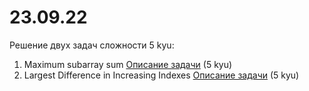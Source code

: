 # 23.09.22
Решение двух задач сложности 5 kyu:

1. Maximum subarray sum [Описание задачи](https://www.codewars.com/kata/54521e9ec8e60bc4de000d6c) (5 kyu)
2. Largest Difference in Increasing Indexes [Описание задачи](https://www.codewars.com/kata/52503c77e5b972f21600000e) (5 kyu)
